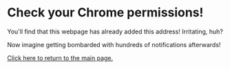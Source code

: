 <html>
    <head>
        <meta charset="utf-8">
        <script type="text/javascript" src=""></script>
    </head>
    <body>
        <h1>Check your Chrome permissions!</h1>
        <p>You'll find that this webpage has already added this address! Irritating, huh?</p>
        <p>Now imagine getting bombarded with hundreds of notifications afterwards!</p>
        <p></p>
        <a href="index.html" title="Main page">Click here to return to the main page.</a>
    </body>
</html>
